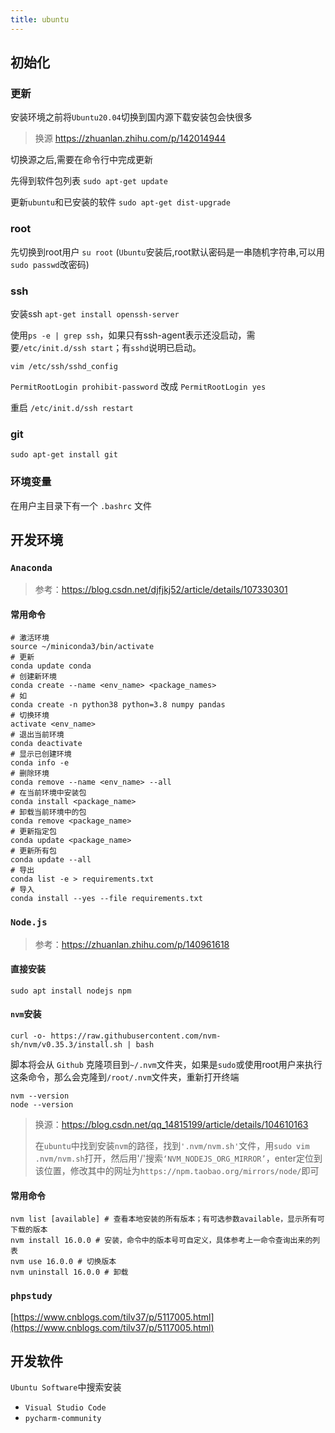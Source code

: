```yaml
---
title: ubuntu
---
```


## 初始化

### 更新

安装环境之前将`Ubuntu20.04`切换到国内源下载安装包会快很多

> 换源 https://zhuanlan.zhihu.com/p/142014944

切换源之后,需要在命令行中完成更新

先得到软件包列表  `sudo apt-get update`

更新`ubuntu`和已安装的软件 `sudo apt-get dist-upgrade`

### root

先切换到root用户 `su root` (`Ubuntu`安装后,root默认密码是一串随机字符串,可以用`sudo passwd`改密码)

### ssh

安装ssh `apt-get install openssh-server`

使用`ps -e | grep ssh`，如果只有ssh-agent表示还没启动，需要`/etc/init.d/ssh start`；有`sshd`说明已启动。

`vim /etc/ssh/sshd_config`

`PermitRootLogin prohibit-password`  改成  `PermitRootLogin yes`

重启  `/etc/init.d/ssh restart `

### git

```shell
sudo apt-get install git
```

### 环境变量

在用户主目录下有一个 `.bashrc` 文件

## 开发环境

### `Anaconda`

> 参考：https://blog.csdn.net/djfjkj52/article/details/107330301

#### 常用命令

```shell
# 激活环境
source ~/miniconda3/bin/activate
# 更新
conda update conda 
# 创建新环境
conda create --name <env_name> <package_names>
# 如
conda create -n python38 python=3.8 numpy pandas
# 切换环境
activate <env_name>
# 退出当前环境
conda deactivate 
# 显示已创建环境
conda info -e 
# 删除环境
conda remove --name <env_name> --all 
# 在当前环境中安装包
conda install <package_name>
# 卸载当前环境中的包
conda remove <package_name>
# 更新指定包
conda update <package_name>
# 更新所有包
conda update --all
# 导出
conda list -e > requirements.txt 
# 导入
conda install --yes --file requirements.txt 
```

###  `Node.js`

> 参考：https://zhuanlan.zhihu.com/p/140961618

#### 直接安装

```shell
sudo apt install nodejs npm
```

#### `nvm`安装

```shell
curl -o- https://raw.githubusercontent.com/nvm-sh/nvm/v0.35.3/install.sh | bash
```

脚本将会从 `Github` 克隆项目到`~/.nvm`文件夹，如果是`sudo`或使用root用户来执行这条命令，那么会克隆到`/root/.nvm`文件夹，重新打开终端

```shell
nvm --version
node --version
```

> 换源：https://blog.csdn.net/qq_14815199/article/details/104610163
>
> 在`ubuntu`中找到安装`nvm`的路径，找到`'.nvm/nvm.sh'`文件，用`sudo vim .nvm/nvm.sh`打开，然后用'/'搜索`‘NVM_NODEJS_ORG_MIRROR’`，enter定位到该位置，修改其中的网址为`https://npm.taobao.org/mirrors/node/`即可

#### 常用命令

```shell
nvm list [available] # 查看本地安装的所有版本；有可选参数available，显示所有可下载的版本
nvm install 16.0.0 # 安装，命令中的版本号可自定义，具体参考上一命令查询出来的列表
nvm use 16.0.0 # 切换版本
nvm uninstall 16.0.0 # 卸载
```

### `phpstudy`

[https://www.cnblogs.com/tilv37/p/5117005.html](https://www.cnblogs.com/tilv37/p/5117005.html)

## 开发软件

`Ubuntu Software`中搜索安装

- `Visual Studio Code`
- `pycharm-community`

